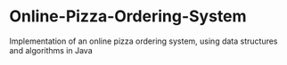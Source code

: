 # Online-Pizza-Ordering-System
Implementation of an online pizza ordering system, using data structures and algorithms in Java
